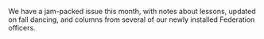 We have a jam-packed issue this month, with notes about lessons, updated on fall dancing, and columns from several of our newly installed Federation officers.